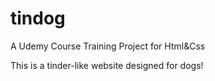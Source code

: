 # tindog
A Udemy Course Training Project for Html&amp;Css

This is a tinder-like website designed for dogs!
